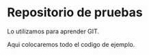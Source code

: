 # Repositorio de pruebas

Lo utilizamos para aprender GIT.

Aqui colocaremos todo el codigo de ejemplo.
